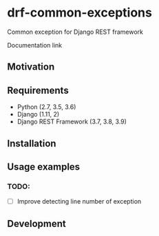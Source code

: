 drf-common-exceptions
===

Common exception for Django REST framework

Documentation link
<!-- TODO: -->

## Motivation

<!-- TODO: -->

## Requirements

- Python (2.7, 3.5, 3.6)
- Django (1.11, 2)
- Django REST Framework (3.7, 3.8, 3.9)

## Installation

<!-- TODO: -->

## Usage examples

<!-- TODO: -->

### TODO:

- [ ] Improve detecting line number of exception

## Development
<!-- TODO: -->
